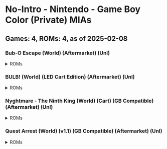 # No-Intro - Nintendo - Game Boy Color (Private) MIAs
## Games: 4, ROMs: 4, as of 2025-02-08
### Bub-O Escape (World) (Aftermarket) (Unl)
<details>
<summary>ROMs</summary>

- Bub-O Escape (World) (Aftermarket) (Unl).gbc, CRC: 32e00fe6
</details>

### BULB! (World) (LED Cart Edition) (Aftermarket) (Unl)
<details>
<summary>ROMs</summary>

- BULB! (World) (LED Cart) (Aftermarket) (Unl).gbc, CRC: e6518af1
</details>

### Nyghtmare - The Ninth King (World) (Cart) (GB Compatible) (Aftermarket) (Unl)
<details>
<summary>ROMs</summary>

- Nyghtmare - The Ninth King (World) (Cart) (GB Compatible) (Aftermarket) (Unl).gbc, CRC: 681f3a07
</details>

### Quest Arrest (World) (v1.1) (GB Compatible) (Aftermarket) (Unl)
<details>
<summary>ROMs</summary>

- Quest Arrest (World) (v1.1) (GB Compatible) (Aftermarket) (Unl).gbc, CRC: d933fc91
</details>

